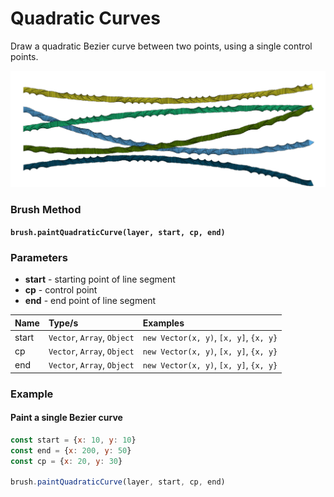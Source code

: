 # Quadratic Curves

Draw a quadratic Bezier curve between two points, using a single control points.

![](../../.gitbook/assets/af753f.png)

### Brush Method

**`brush.paintQuadraticCurve(layer, start, cp, end)`**

### Parameters

* **start** - starting point of line segment
* **cp** - control point
* **end** - end point of line segment

| Name | Type/s | Examples |
| :--- | :--- | :--- |
| start | `Vector`, `Array`, `Object` | `new Vector(x, y)`, `[x, y]`, `{x, y}` |
| cp | `Vector`, `Array`, `Object` | `new Vector(x, y)`, `[x, y]`, `{x, y}` |
| end | `Vector`, `Array`, `Object` | `new Vector(x, y)`, `[x, y]`, `{x, y}` |

### Example

#### Paint a single Bezier curve

```javascript
const start = {x: 10, y: 10}
const end = {x: 200, y: 50}
const cp = {x: 20, y: 30}

brush.paintQuadraticCurve(layer, start, cp, end)
```



